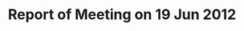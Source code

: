 ---
layout: meeting
title: Report of Meeting on 19 Jun 2012
attending: 
    - name: Omar Shahid
      position: President
    - name: Natalie Gosselin
      position: Board Member
    - name: Jeffrey Drake
      position: Board Member, RTO
    - name: Conrad Lukawski
      position: CFO, CTO
    - name: Matt Clifford
      position: Chief Executive Officer
    - name: Matt Renaud
      position: Chief of Internal Affairs
motions:
    - text: Approval of Previous Minutes
      status: PASSED
    - text: Approval of Agenda
      status: PASSED
    - text: Buying of Backups
      status: TABLED
    - text: Motion to have RTO take over technical support of all SOCR managed iMacs.
      status: PASSED
    - text: Motion to talk to IT Services with regards to offering supported computers in Toldo/Medical Buildings.
      status: PASSED
    - text: Motion to permit the deactivation of unused or uncontactable users from SOCR-1.
      status: PASSED
    - text: Motion to update the positions of constitution.
      status: PASSED
    - text: |
            Motion to authorize the purchase of new rackmounted server hardware, due to considering the aging existing server and IT Service's desire that we move into a rack, for the sum of $5000 plus or minus 20%. Subject to the further approval of the President, with input from the technical positions and IT Services.
      status: PASSED
    - text: Motion to do Windsor Welcome Week
      status: PASSED
    - text: Motion to Adjourn
      status: PASSED
info:
    - Resignation of Kim Orr effective 24 June 2012
---